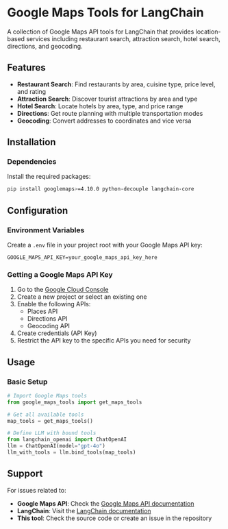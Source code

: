 # Google Maps Tools for LangChain

A collection of Google Maps API tools for LangChain that provides location-based services including restaurant search, attraction search, hotel search, directions, and geocoding.

## Features

- **Restaurant Search**: Find restaurants by area, cuisine type, price level, and rating
- **Attraction Search**: Discover tourist attractions by area and type
- **Hotel Search**: Locate hotels by area, type, and price range
- **Directions**: Get route planning with multiple transportation modes
- **Geocoding**: Convert addresses to coordinates and vice versa

## Installation

### Dependencies

Install the required packages:

```bash
pip install googlemaps>=4.10.0 python-decouple langchain-core
```

## Configuration

### Environment Variables

Create a `.env` file in your project root with your Google Maps API key:

```env
GOOGLE_MAPS_API_KEY=your_google_maps_api_key_here
```

### Getting a Google Maps API Key

1. Go to the [Google Cloud Console](https://console.cloud.google.com/)
2. Create a new project or select an existing one
3. Enable the following APIs:
   - Places API
   - Directions API
   - Geocoding API
4. Create credentials (API Key)
5. Restrict the API key to the specific APIs you need for security

## Usage

### Basic Setup

```python
# Import Google Maps tools
from google_maps_tools import get_maps_tools

# Get all available tools
map_tools = get_maps_tools()

# Define LLM with bound tools
from langchain_openai import ChatOpenAI
llm = ChatOpenAI(model="gpt-4o")
llm_with_tools = llm.bind_tools(map_tools)
```

## Support

For issues related to:
- **Google Maps API**: Check the [Google Maps API documentation](https://developers.google.com/maps)
- **LangChain**: Visit the [LangChain documentation](https://python.langchain.com/)
- **This tool**: Check the source code or create an issue in the repository

